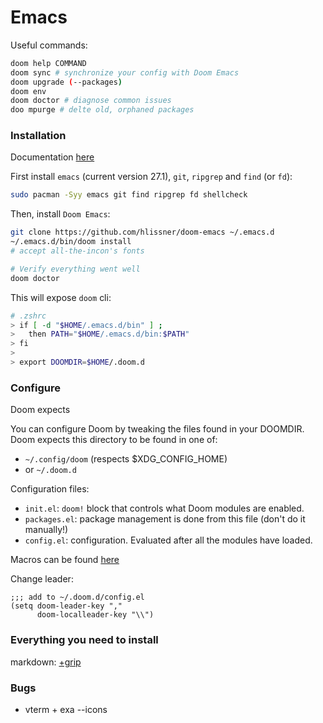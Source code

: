 # Emacs

Useful commands:

```bash
doom help COMMAND
doom sync # synchronize your config with Doom Emacs
doom upgrade (--packages)
doom env
doom doctor # diagnose common issues
doo mpurge # delte old, orphaned packages
```

### Installation

Documentation [here](https://github.com/hlissner/doom-emacs/blob/develop/docs/getting_started.org#configure)

First install `emacs` (current version 27.1), `git`, `ripgrep` and `find` (or `fd`):

```bash
sudo pacman -Syy emacs git find ripgrep fd shellcheck
```

Then, install `Doom Emacs`:

```bash
git clone https://github.com/hlissner/doom-emacs ~/.emacs.d
~/.emacs.d/bin/doom install
# accept all-the-incon's fonts

# Verify everything went well
doom doctor
```

This will expose `doom` cli:

```bash
# .zshrc
> if [ -d "$HOME/.emacs.d/bin" ] ;
>   then PATH="$HOME/.emacs.d/bin:$PATH"
> fi
>
> export DOOMDIR=$HOME/.doom.d
```

### Configure

Doom expects

You can configure Doom by tweaking the files found in your DOOMDIR. Doom expects this directory to be found in one of:

- `~/.config/doom` (respects $XDG_CONFIG_HOME)
- or `~/.doom.d`

Configuration files:

- `init.el`: `doom!` block that controls what Doom modules are enabled.
- `packages.el`: package management is done from this file (don't do it manually!)
- `config.el`: configuration. Evaluated after all the modules have loaded.

Macros can be found [here](https://github.com/hlissner/doom-emacs/blob/develop/docs/api.org#map)

Change leader:

```elisp
;;; add to ~/.doom.d/config.el
(setq doom-leader-key ","
      doom-localleader-key "\\")
```

### Everything you need to install

markdown: [+grip](https://github.com/seagle0128/grip-mode)

### Bugs

- vterm + exa --icons
